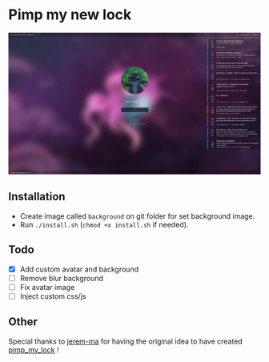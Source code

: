 # Pimp my new lock

![exemple](assets/exemple.png)


## Installation

- Create image called `background` on git folder for set background image.
- Run `./install.sh` (`chmod +x install.sh` if needed).

## Todo

- [x] Add custom avatar and background
- [ ] Remove blur background
- [ ] Fix avatar image
- [ ] Inject custom css/js

## Other

Special thanks to [jerem-ma](https://github.com/jerem-ma/) for having the original idea to have created [pimp_my_lock](https://github.com/jerem-ma/pimp_my_lock) !